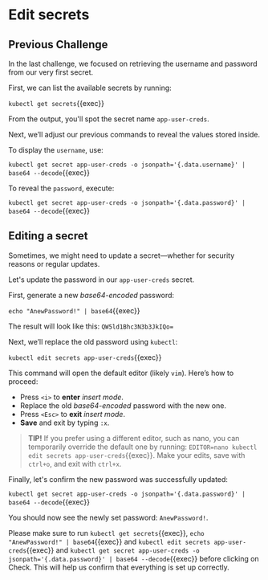 # Edit secrets

## Previous Challenge

In the last challenge, we focused on retrieving the username and password from our very first secret.

First, we can list the available secrets by running:

`kubectl get secrets`{{exec}}

From the output, you'll spot the secret name `app-user-creds`.

Next, we’ll adjust our previous commands to reveal the values stored inside.

To display the `username`, use:

`kubectl get secret app-user-creds -o jsonpath='{.data.username}' | base64 --decode`{{exec}}

To reveal the `password`, execute: 

`kubectl get secret app-user-creds -o jsonpath='{.data.password}' | base64 --decode`{{exec}}

## Editing a secret

Sometimes, we might need to update a secret—whether for security reasons or regular updates.

Let's update the password in our `app-user-creds` secret.

First, generate a new *base64-encoded* password:

`echo "AnewPassword!" | base64`{{exec}}

The result will look like this: `QW5ld1Bhc3N3b3JkIQo=`

Next, we’ll replace the old password using `kubectl`:

`kubectl edit secrets app-user-creds`{{exec}}

This command will open the default editor (likely `vim`). Here’s how to proceed:

* Press `<i>` to **enter** *insert mode*.
* Replace the old *base64-encoded* password with the new one.
* Press `<Esc>` to **exit** *insert mode*.
* **Save** and exit by typing `:x`.

> **TIP!** If you prefer using a different editor, such as nano, you can temporarily override the default one by running: `EDITOR=nano kubectl edit secrets app-user-creds`{{exec}}. Make your edits, save with `ctrl+o`, and exit with `ctrl+x`.

Finally, let's confirm the new password was successfully updated:

`kubectl get secret app-user-creds -o jsonpath='{.data.password}' | base64 --decode`{{exec}}

You should now see the newly set password: `AnewPassword!`.

Please make sure to run `kubectl get secrets`{{exec}}, `echo "AnewPassword!" | base64`{{exec}} and `kubectl edit secrets app-user-creds`{{exec}} and `kubectl get secret app-user-creds -o jsonpath='{.data.password}' | base64 --decode`{{exec}} before clicking on Check. This will help us confirm that everything is set up correctly.
